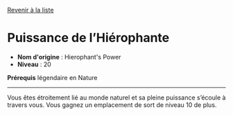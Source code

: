 [Revenir à la liste](list.md)

# Puissance de l’Hiérophante

 * **Nom d'origine** : Hierophant's Power
 * **Niveau** : 20


<p><strong>Prérequis</strong> légendaire en Nature</p>
<hr>
<p>Vous êtes étroitement lié au monde naturel et sa pleine puissance s’écoule à travers vous. Vous gagnez un emplacement de sort de niveau 10 de plus.</p>